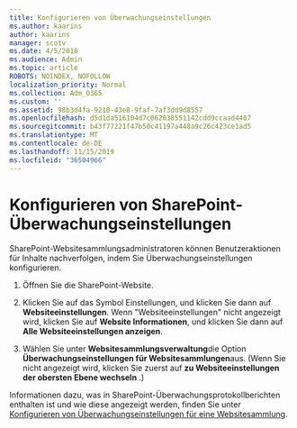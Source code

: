 ```yaml
---
title: Konfigurieren von Überwachungseinstellungen
ms.author: kaarins
author: kaarins
manager: scotv
ms.date: 4/5/2018
ms.audience: Admin
ms.topic: article
ROBOTS: NOINDEX, NOFOLLOW
localization_priority: Normal
ms.collection: Adm_O365
ms.custom: ''
ms.assetid: 98b3d4fa-9210-43e8-9faf-7af3dd9d8557
ms.openlocfilehash: d5d1da516104d7c062038551142cdd9ccaad4407
ms.sourcegitcommit: b43f77221f47b50c41197a448a9c26c423ce1ad5
ms.translationtype: MT
ms.contentlocale: de-DE
ms.lasthandoff: 11/15/2019
ms.locfileid: "36504966"
---
```

# <a name="configure-sharepoint-audit-settings"></a>Konfigurieren von SharePoint-Überwachungseinstellungen

SharePoint-Websitesammlungsadministratoren können Benutzeraktionen für Inhalte nachverfolgen, indem Sie Überwachungseinstellungen konfigurieren.
  
1. Öffnen Sie die SharePoint-Website.
    
2. Klicken Sie auf das Symbol Einstellungen, und klicken Sie dann auf **Websiteeinstellungen**. Wenn "Websiteeinstellungen" nicht angezeigt wird, klicken Sie auf **Website Informationen**, und klicken Sie dann auf **Alle Websiteeinstellungen anzeigen**.
    
3. Wählen Sie unter **Websitesammlungsverwaltung**die Option **Überwachungseinstellungen für Websitesammlungen**aus. (Wenn Sie nicht angezeigt wird, klicken Sie zuerst auf **zu Websiteeinstellungen der obersten Ebene wechseln** .) 
    
Informationen dazu, was in SharePoint-Überwachungsprotokollberichten enthalten ist und wie diese angezeigt werden, finden Sie unter [Konfigurieren von Überwachungseinstellungen für eine Websitesammlung](https://go.microsoft.com/fwlink/?linkid=404050).
  

